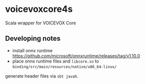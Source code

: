 # voicevoxcore4s
Scala wrapper for VOICEVOX Core

## Developing notes

- install onnx runtime https://github.com/microsoft/onnxruntime/releases/tag/v1.10.0
- place onnx runtime files and `libcore.so` to `binding/src/main/resources/native/x86_64-linux/`

generate header files via `sbt javah`.

